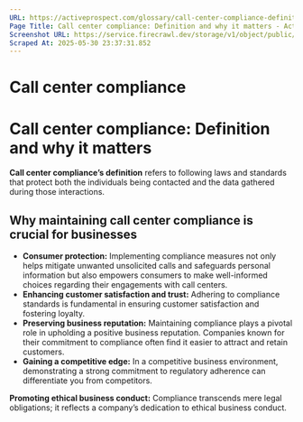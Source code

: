 ```yaml
---
URL: https://activeprospect.com/glossary/call-center-compliance-definition/?utm_medium=Email&utm_source=Website&utm_campaign=AP-Email-InsideCBM-Mar
Page Title: Call center compliance: Definition and why it matters - ActiveProspect
Screenshot URL: https://service.firecrawl.dev/storage/v1/object/public/media/screenshot-21c6f4e4-6756-46ac-8e30-6c208ebbab82.png
Scraped At: 2025-05-30 23:37:31.852
---
```

# Call center compliance

# Call center compliance: Definition and why it matters

**Call center compliance’s definition** refers to following laws and standards that protect both the individuals being contacted and the data gathered during those interactions.


## Why maintaining call center compliance is crucial for businesses

- **Consumer protection:** Implementing compliance measures not only helps mitigate unwanted unsolicited calls and safeguards personal information but also empowers consumers to make well-informed choices regarding their engagements with call centers.
- **Enhancing customer satisfaction and trust:** Adhering to compliance standards is fundamental in ensuring customer satisfaction and fostering loyalty.
- **Preserving business reputation:** Maintaining compliance plays a pivotal role in upholding a positive business reputation. Companies known for their commitment to compliance often find it easier to attract and retain customers.
- **Gaining a competitive edge:** In a competitive business environment, demonstrating a strong commitment to regulatory adherence can differentiate you from competitors.

**Promoting ethical business conduct:** Compliance transcends mere legal obligations; it reflects a company’s dedication to ethical business conduct.


